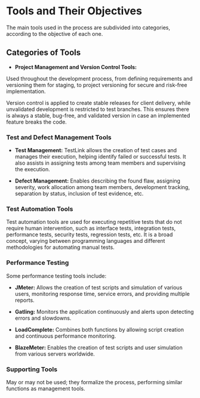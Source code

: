 # **Tools and Their Objectives**

The main tools used in the process are subdivided into categories, according to the objective of each one.

## **Categories of Tools**

- **Project Management and Version Control Tools:**

Used throughout the development process, from defining requirements and versioning them for staging, to project versioning for secure and risk-free implementation.

Version control is applied to create stable releases for client delivery, while unvalidated development is restricted to test branches. This ensures there is always a stable, bug-free, and validated version in case an implemented feature breaks the code.

### **Test and Defect Management Tools**

- **Test Management:**
  TestLink allows the creation of test cases and manages their execution, helping identify failed or successful tests. It also assists in assigning tests among team members and supervising the execution.

- **Defect Management:**
  Enables describing the found flaw, assigning severity, work allocation among team members, development tracking, separation by status, inclusion of test evidence, etc.

### **Test Automation Tools**

Test automation tools are used for executing repetitive tests that do not require human intervention, such as interface tests, integration tests, performance tests, security tests, regression tests, etc. It is a broad concept, varying between programming languages and different methodologies for automating manual tests.

### **Performance Testing**

Some performance testing tools include:

- **JMeter:** Allows the creation of test scripts and simulation of various users, monitoring response time, service errors, and providing multiple reports.

- **Gatling:** Monitors the application continuously and alerts upon detecting errors and slowdowns.

- **LoadComplete:** Combines both functions by allowing script creation and continuous performance monitoring.

- **BlazeMeter:** Enables the creation of test scripts and user simulation from various servers worldwide.

### **Supporting Tools**

May or may not be used; they formalize the process, performing similar functions as management tools.
